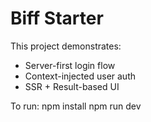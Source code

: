 # Biff Starter

This project demonstrates:
- Server-first login flow
- Context-injected user auth
- SSR + Result-based UI

To run:
npm install
npm run dev
